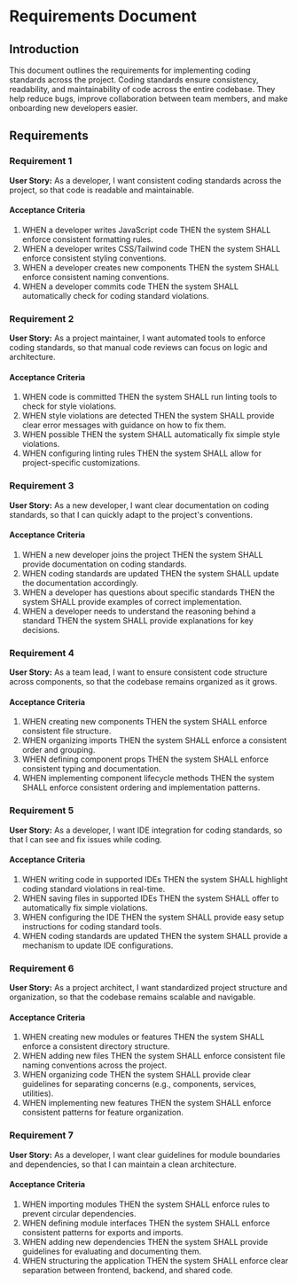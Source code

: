 # Requirements Document

## Introduction

This document outlines the requirements for implementing coding standards across the project. Coding standards ensure consistency, readability, and maintainability of code across the entire codebase. They help reduce bugs, improve collaboration between team members, and make onboarding new developers easier.

## Requirements

### Requirement 1

**User Story:** As a developer, I want consistent coding standards across the project, so that code is readable and maintainable.

#### Acceptance Criteria

1. WHEN a developer writes JavaScript code THEN the system SHALL enforce consistent formatting rules.
2. WHEN a developer writes CSS/Tailwind code THEN the system SHALL enforce consistent styling conventions.
3. WHEN a developer creates new components THEN the system SHALL enforce consistent naming conventions.
4. WHEN a developer commits code THEN the system SHALL automatically check for coding standard violations.

### Requirement 2

**User Story:** As a project maintainer, I want automated tools to enforce coding standards, so that manual code reviews can focus on logic and architecture.

#### Acceptance Criteria

1. WHEN code is committed THEN the system SHALL run linting tools to check for style violations.
2. WHEN style violations are detected THEN the system SHALL provide clear error messages with guidance on how to fix them.
3. WHEN possible THEN the system SHALL automatically fix simple style violations.
4. WHEN configuring linting rules THEN the system SHALL allow for project-specific customizations.

### Requirement 3

**User Story:** As a new developer, I want clear documentation on coding standards, so that I can quickly adapt to the project's conventions.

#### Acceptance Criteria

1. WHEN a new developer joins the project THEN the system SHALL provide documentation on coding standards.
2. WHEN coding standards are updated THEN the system SHALL update the documentation accordingly.
3. WHEN a developer has questions about specific standards THEN the system SHALL provide examples of correct implementation.
4. WHEN a developer needs to understand the reasoning behind a standard THEN the system SHALL provide explanations for key decisions.

### Requirement 4

**User Story:** As a team lead, I want to ensure consistent code structure across components, so that the codebase remains organized as it grows.

#### Acceptance Criteria

1. WHEN creating new components THEN the system SHALL enforce consistent file structure.
2. WHEN organizing imports THEN the system SHALL enforce a consistent order and grouping.
3. WHEN defining component props THEN the system SHALL enforce consistent typing and documentation.
4. WHEN implementing component lifecycle methods THEN the system SHALL enforce consistent ordering and implementation patterns.

### Requirement 5

**User Story:** As a developer, I want IDE integration for coding standards, so that I can see and fix issues while coding.

#### Acceptance Criteria

1. WHEN writing code in supported IDEs THEN the system SHALL highlight coding standard violations in real-time.
2. WHEN saving files in supported IDEs THEN the system SHALL offer to automatically fix simple violations.
3. WHEN configuring the IDE THEN the system SHALL provide easy setup instructions for coding standard tools.
4. WHEN coding standards are updated THEN the system SHALL provide a mechanism to update IDE configurations.

### Requirement 6

**User Story:** As a project architect, I want standardized project structure and organization, so that the codebase remains scalable and navigable.

#### Acceptance Criteria

1. WHEN creating new modules or features THEN the system SHALL enforce a consistent directory structure.
2. WHEN adding new files THEN the system SHALL enforce consistent file naming conventions across the project.
3. WHEN organizing code THEN the system SHALL provide clear guidelines for separating concerns (e.g., components, services, utilities).
4. WHEN implementing new features THEN the system SHALL enforce consistent patterns for feature organization.

### Requirement 7

**User Story:** As a developer, I want clear guidelines for module boundaries and dependencies, so that I can maintain a clean architecture.

#### Acceptance Criteria

1. WHEN importing modules THEN the system SHALL enforce rules to prevent circular dependencies.
2. WHEN defining module interfaces THEN the system SHALL enforce consistent patterns for exports and imports.
3. WHEN adding new dependencies THEN the system SHALL provide guidelines for evaluating and documenting them.
4. WHEN structuring the application THEN the system SHALL enforce clear separation between frontend, backend, and shared code.
